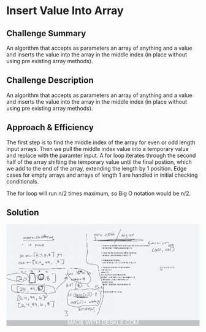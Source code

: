 # Insert Value Into Array

## Challenge Summary
An algorithm that accepts as parameters an array of anything and a value and inserts the value into the array in the middle index (in place without using pre existing array methods).

## Challenge Description
An algorithm that accepts as parameters an array of anything and a value and inserts the value into the array in the middle index (in place without using pre existing array methods).

## Approach & Efficiency
The first step is to find the middle index of the array for even or odd length input arrays. Then we pull the middle index value into a temporary value and replace with the paramter input. A for loop iterates through the second half of the array shifting the temporary value until the final postion, which we add to the end of the array, extending the length by 1 position. Edge cases for empty arrays and arrays of length 1 are handled in initial checking conditionals.

The for loop will run n/2 times maximum, so Big O notation would be n/2.

## Solution
![image of array shift whiteboard](../../assets/array-shift.jpeg)
